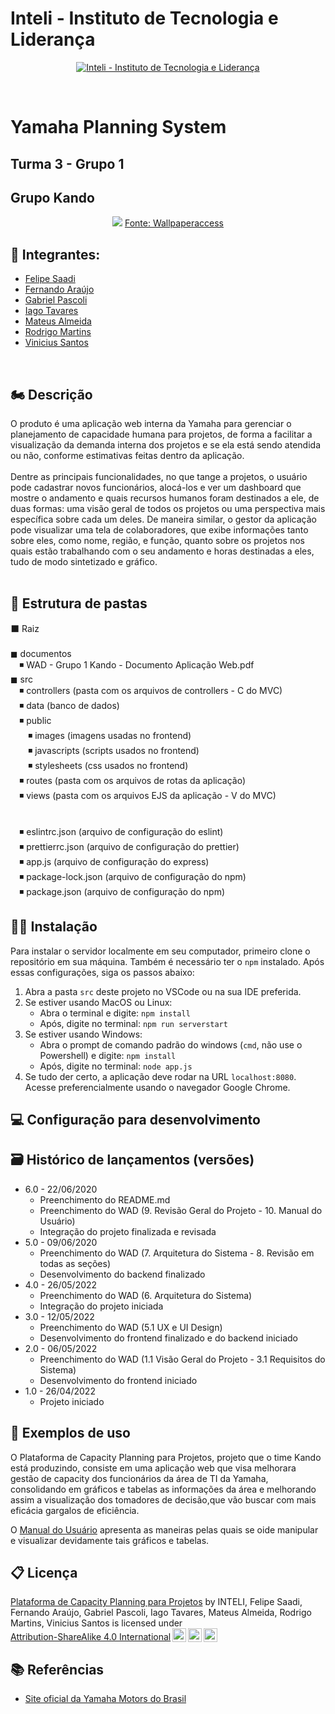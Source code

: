 # Inteli - Instituto de Tecnologia e Liderança

<p align="center">
<a href= "https://www.inteli.edu.br/"><img src="https://www.inteli.edu.br/wp-content/uploads/2021/08/20172028/marca_1-2.png" alt="Inteli - Instituto de Tecnologia e Liderança" border="0"></a>
</p>
<br>

# Yamaha Planning System

## Turma 3 - Grupo 1
## Grupo Kando
<div align="center">
<img src="https://wallpaperaccess.com/full/1766861.jpg">
<a href="https://wallpaperaccess.com/yamaha-logo" target="_blank">Fonte: Wallpaperaccess </a>
</div>

## 🚀 Integrantes:
- <a href="https://www.linkedin.com/in/felipe-saadi/">Felipe Saadi</a>
- <a href="https://www.linkedin.com/in/">Fernando Araújo</a>
- <a href="https://www.linkedin.com/in/gabriel-pascoli-73733b200/">Gabriel Pascoli</a>
- <a href="https://www.linkedin.com/in/iago-tavares-b10244149">Iago Tavares</a>
- <a href="https://www.linkedin.com/in/mateussda/">Mateus Almeida</a>
- <a href="https://www.linkedin.com/in/rodrigo-moraes-martins-a81703202">Rodrigo Martins</a>
- <a href="https://www.linkedin.com/in/">Vinicius Santos</a>
<br>

## 🏍 Descrição

O produto é uma aplicação web interna da Yamaha para gerenciar o planejamento de capacidade humana para projetos, de forma a facilitar a visualização da demanda interna dos projetos e se ela está sendo atendida ou não, conforme estimativas feitas dentro da aplicação. 
<br><br>
Dentre as principais funcionalidades, no que tange a projetos, o usuário pode cadastrar novos funcionários, alocá-los e ver um dashboard que mostre o andamento e quais recursos humanos foram destinados a ele, de duas formas: uma visão geral de todos os projetos ou uma perspectiva mais específica sobre cada um deles. De maneira similar, o gestor da aplicação pode visualizar uma tela de colaboradores, que exibe informações tanto sobre eles, como nome, região, e função, quanto sobre os projetos nos quais estão trabalhando com o seu andamento e horas destinadas a eles, tudo de modo sintetizado e gráfico.
<br><br>


## 📂 Estrutura de pastas

⬛ Raiz<br>
<br>
◼ documentos<br>
  &emsp;◾ WAD - Grupo 1 Kando - Documento Aplicação Web.pdf<br>
◼ src<br>
  &emsp;◾ controllers (pasta com os arquivos de controllers - C do MVC)<br>
  &emsp;◾ data (banco de dados)<br>
  &emsp;◾ public<br>
    &emsp;&emsp;◾ images (imagens usadas no frontend)<br>
    &emsp;&emsp;◾ javascripts (scripts usados no frontend)<br>
    &emsp;&emsp;◾ stylesheets (css usados no frontend)<br>
  &emsp;◾ routes (pasta com os arquivos de rotas da aplicação)<br>
  &emsp;◾ views (pasta com os arquivos EJS da aplicação - V do MVC)<br>
  <br>
  <br>
  &emsp;◾ eslintrc.json (arquivo de configuração do eslint)<br>
  &emsp;◾ prettierrc.json (arquivo de configuração do prettier)<br>
  &emsp;◾ app.js (arquivo de configuração do express)<br>
  &emsp;◾ package-lock.json (arquivo de configuração do npm)<br>
  &emsp;◾ package.json (arquivo de configuração do npm)<br>

##  🧑‍💻 Instalação

Para instalar o servidor localmente em seu computador, primeiro clone o repositório em sua máquina. Também é necessário ter o `npm` instalado. Após essas configurações, siga os passos abaixo:

1. Abra a pasta `src` deste projeto no VSCode ou na sua IDE preferida.
2. Se estiver usando MacOS ou Linux:
    - Abra o terminal e digite: `npm install`
    - Após, digite no terminal: `npm run serverstart`
3. Se estiver usando Windows:
    - Abra o prompt de comando padrão do windows (`cmd`, não use o Powershell) e digite: `npm install`
    - Após, digite no terminal: `node app.js`
4. Se tudo der certo, a aplicação deve rodar na URL `localhost:8080`. Acesse preferencialmente usando o navegador Google Chrome.

## 💻 Configuração para desenvolvimento

### 

## 🗃 Histórico de lançamentos (versões)

- 6.0 - 22/06/2020
  - Preenchimento do README.md
  - Preenchimento do WAD (9. Revisão Geral do Projeto - 10. Manual do Usuário)
  - Integração do projeto finalizada e revisada
- 5.0 - 09/06/2020
  - Preenchimento do WAD (7. Arquitetura do Sistema - 8. Revisão em todas as seções)
  - Desenvolvimento do backend finalizado
- 4.0 - 26/05/2022
  - Preenchimento do WAD (6. Arquitetura do Sistema)
  - Integração do projeto iniciada
- 3.0 - 12/05/2022
  - Preenchimento do WAD (5.1 UX e UI Design)
  - Desenvolvimento do frontend finalizado e do backend iniciado
- 2.0 - 06/05/2022
  - Preenchimento do WAD (1.1 Visão Geral do Projeto - 3.1 Requisitos do Sistema)
  - Desenvolvimento do frontend iniciado
- 1.0 - 26/04/2022
  - Projeto iniciado

## 🎯 Exemplos de uso

O Plataforma de Capacity Planning para Projetos, projeto que o time Kando está produzindo, consiste em uma aplicação web que visa melhorara gestão de capacity dos funcionários da área de TI da Yamaha, consolidando em gráficos e tabelas as informações da área e melhorando assim a visualização dos tomadores de decisão,que vão buscar com mais eficácia gargalos de eficiência.

O [Manual do Usuário]() apresenta as maneiras pelas quais se oide manipular e visualizar devidamente tais gráficos e tabelas.

## 📋 Licença

<p xmlns:cc="http://creativecommons.org/ns#" xmlns:dct="http://purl.org/dc/terms/"><a property="dct:title" rel="cc:attributionURL" href="https://github.com/2022M2T3/Projeto1">Plataforma de Capacity Planning para Projetos</a> by <span property="cc:attributionName">INTELI, Felipe Saadi, Fernando Araújo, Gabriel Pascoli, Iago Tavares, Mateus Almeida, Rodrigo Martins, Vinicius Santos</span> is licensed under <a href="http://creativecommons.org/licenses/by-sa/4.0/?ref=chooser-v1" target="_blank" rel="license noopener noreferrer" style="display:inline-block;">Attribution-ShareAlike 4.0 International<img style="height:22px!important;margin-left:3px;vertical-align:text-bottom;" src="https://mirrors.creativecommons.org/presskit/icons/cc.svg?ref=chooser-v1"><img style="height:22px!important;margin-left:3px;vertical-align:text-bottom;" src="https://mirrors.creativecommons.org/presskit/icons/by.svg?ref=chooser-v1"><img style="height:22px!important;margin-left:3px;vertical-align:text-bottom;" src="https://mirrors.creativecommons.org/presskit/icons/sa.svg?ref=chooser-v1"></a></p>


## 📚 Referências

  - [Site oficial da Yamaha Motors do Brasil](https://www3.yamaha-motor.com.br/)

